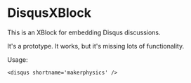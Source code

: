 DisqusXBlock
===========
This is an XBlock for embedding Disqus discussions. 

It's a prototype. It works, but it's missing lots of functionality.

Usage: 

    <disqus shortname='makerphysics' />
